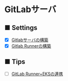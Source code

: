 # GitLabサーバ
## ■ Settings
- [x] [Gitlabサーバの構築](https://github.com/thetaru/memorandum/tree/master/OS/Linux/CentOS8/GitLab/gitlab_server)
- [x] [Gitlab Runnerの構築](https://github.com/thetaru/memorandum/tree/master/OS/Linux/CentOS8/GitLab/gitlab_runner)
## ■ Tips
- [ ] [GitLab Runner+EKSの連携](https://github.com/thetaru/memorandum/tree/master/OS/Linux/CentOS8/GitLab/GitLabRunner%2BEKS)
